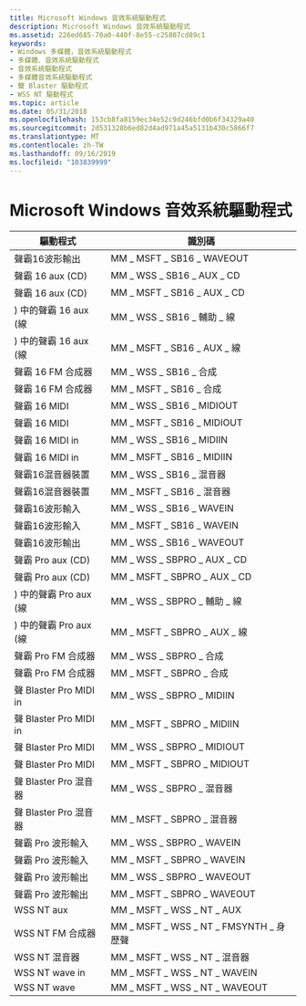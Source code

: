 ```yaml
---
title: Microsoft Windows 音效系統驅動程式
description: Microsoft Windows 音效系統驅動程式
ms.assetid: 226ed685-70a0-440f-8e55-c25807cd89c1
keywords:
- Windows 多媒體，音效系統驅動程式
- 多媒體、音效系統驅動程式
- 音效系統驅動程式
- 多媒體音效系統驅動程式
- 聲 Blaster 驅動程式
- WSS NT 驅動程式
ms.topic: article
ms.date: 05/31/2018
ms.openlocfilehash: 153cb8fa8159ec34e52c9d246bfd0b6f34329a40
ms.sourcegitcommit: 2d531328b6ed82d4ad971a45a5131b430c5866f7
ms.translationtype: MT
ms.contentlocale: zh-TW
ms.lasthandoff: 09/16/2019
ms.locfileid: "103839999"
---
```

# <a name="microsoft-windows-sound-system-drivers"></a>Microsoft Windows 音效系統驅動程式



| 驅動程式                            | 識別碼                         |
|-----------------------------------|------------------------------------|
| 聲霸16波形輸出  | MM \_ MSFT \_ SB16 \_ WAVEOUT            |
| 聲霸 16 aux (CD)          | MM \_ WSS \_ SB16 \_ AUX \_ CD             |
| 聲霸 16 aux (CD)          | MM \_ MSFT \_ SB16 \_ AUX \_ CD            |
| ) 中的聲霸 16 aux (線    | MM \_ WSS \_ SB16 \_ 輔助 \_ 線           |
| ) 中的聲霸 16 aux (線    | MM \_ MSFT \_ SB16 \_ AUX \_ 線          |
| 聲霸 16 FM 合成器   | MM \_ WSS \_ SB16 \_ 合成               |
| 聲霸 16 FM 合成器   | MM \_ MSFT \_ SB16 \_ 合成              |
| 聲霸 16 MIDI         | MM \_ WSS \_ SB16 \_ MIDIOUT             |
| 聲霸 16 MIDI         | MM \_ MSFT \_ SB16 \_ MIDIOUT            |
| 聲霸 16 MIDI in          | MM \_ WSS \_ SB16 \_ MIDIIN              |
| 聲霸 16 MIDI in          | MM \_ MSFT \_ SB16 \_ MIDIIN             |
| 聲霸16混音器裝置     | MM \_ WSS \_ SB16 \_ 混音器               |
| 聲霸16混音器裝置     | MM \_ MSFT \_ SB16 \_ 混音器              |
| 聲霸16波形輸入   | MM \_ WSS \_ SB16 \_ WAVEIN              |
| 聲霸16波形輸入   | MM \_ MSFT \_ SB16 \_ WAVEIN             |
| 聲霸16波形輸出  | MM \_ WSS \_ SB16 \_ WAVEOUT             |
| 聲霸 Pro aux (CD)         | MM \_ WSS \_ SBPRO \_ AUX \_ CD            |
| 聲霸 Pro aux (CD)         | MM \_ MSFT \_ SBPRO \_ AUX \_ CD           |
| ) 中的聲霸 Pro aux (線   | MM \_ WSS \_ SBPRO \_ 輔助 \_ 線          |
| ) 中的聲霸 Pro aux (線   | MM \_ MSFT \_ SBPRO \_ AUX \_ 線         |
| 聲霸 Pro FM 合成器  | MM \_ WSS \_ SBPRO \_ 合成              |
| 聲霸 Pro FM 合成器  | MM \_ MSFT \_ SBPRO \_ 合成             |
| 聲 Blaster Pro MIDI in         | MM \_ WSS \_ SBPRO \_ MIDIIN             |
| 聲 Blaster Pro MIDI in         | MM \_ MSFT \_ SBPRO \_ MIDIIN            |
| 聲 Blaster Pro MIDI        | MM \_ WSS \_ SBPRO \_ MIDIOUT            |
| 聲 Blaster Pro MIDI        | MM \_ MSFT \_ SBPRO \_ MIDIOUT           |
| 聲 Blaster Pro 混音器           | MM \_ WSS \_ SBPRO \_ 混音器              |
| 聲 Blaster Pro 混音器           | MM \_ MSFT \_ SBPRO \_ 混音器             |
| 聲霸 Pro 波形輸入  | MM \_ WSS \_ SBPRO \_ WAVEIN             |
| 聲霸 Pro 波形輸入  | MM \_ MSFT \_ SBPRO \_ WAVEIN            |
| 聲霸 Pro 波形輸出 | MM \_ WSS \_ SBPRO \_ WAVEOUT            |
| 聲霸 Pro 波形輸出 | MM \_ MSFT \_ SBPRO \_ WAVEOUT           |
| WSS NT aux                        | MM \_ MSFT \_ WSS \_ NT \_ AUX             |
| WSS NT FM 合成器             | MM \_ MSFT \_ WSS \_ NT \_ FMSYNTH \_ 身歷聲 |
| WSS NT 混音器                      | MM \_ MSFT \_ WSS \_ NT \_ 混音器           |
| WSS NT wave in                    | MM \_ MSFT \_ WSS \_ NT \_ WAVEIN          |
| WSS NT wave                   | MM \_ MSFT \_ WSS \_ NT \_ WAVEOUT         |



 

 

 




